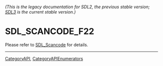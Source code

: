 ###### (This is the legacy documentation for SDL2, the previous stable version; [SDL3](https://wiki.libsdl.org/SDL3/) is the current stable version.)
# SDL_SCANCODE_F22

Please refer to [SDL_Scancode](SDL_Scancode) for details.

----
[CategoryAPI](CategoryAPI), [CategoryAPIEnumerators](CategoryAPIEnumerators)

